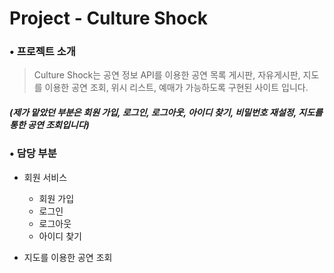 # Project - Culture Shock

### • 프로젝트 소개
> Culture Shock는 공연 정보 API를 이용한 공연 목록 게시판, 자유게시판, 
> 지도를 이용한 공연 조회, 위시 리스트, 예매가 가능하도록 구현된 사이트 입니다.
##### (제가 맡았던 부분은 회원 가입, 로그인, 로그아웃, 아이디 찾기, 비밀번호 재설정, 지도를 통한 공연 조회입니다)
### • 담당 부분
* 회원 서비스
  * 회원 가입
  * 로그인
  * 로그아웃
  * 아이디 찾기
  
* 지도를 이용한 공연 조회
